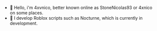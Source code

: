 - 👋 Hello, i'm 4xvnico, better known online as StoneNicolas93 or 4xnico on some places.
- 🌙 I develop Roblox scripts such as Nocturne, which is currently in development.
